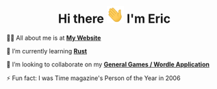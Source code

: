 <h1 align="center">
    Hi there <img src="./assets/wave.gif" width="40" height="40"> I'm Eric
</h1>

🙋‍♂️ All about me is at **[My Website](https://erickillian.github.io)**

<!-- 🔭 I’m currently working on ... -->

🌱 I’m currently learning **[Rust](https://www.rust-lang.org/)**

👯 I’m looking to collaborate on my **[General Games / Wordle Application](https://github.com/erickillian/general-sports-ranker)**
<!-- 🤔 I’m looking for help with ... -->
<!-- 💬 Ask me about ... -->
<!-- 📫 How to reach me:  -->
⚡ Fun fact: I was Time magazine's Person of the Year in 2006

